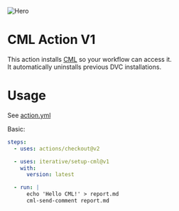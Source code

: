 ![Hero](https://user-images.githubusercontent.com/414967/90075540-f1376f00-dcfd-11ea-8cbe-f8ef6a2d1c15.png)

# CML Action V1

This action installs [CML](https://cml.dev/) so your workflow can access it.  
It automatically uninstalls previous DVC installations.

# Usage

See [action.yml](https://github.com/iterative/setup-cml/action.yml)

Basic:

```yaml
steps:
  - uses: actions/checkout@v2

  - uses: iterative/setup-cml@v1
    with:
      version: latest

  - run: |
      echo 'Hello CML!' > report.md
      cml-send-comment report.md
```
